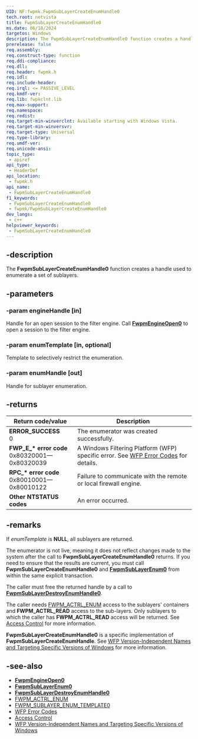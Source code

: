 ```yaml
---
UID: NF:fwpmk.FwpmSubLayerCreateEnumHandle0
tech.root: netvista
title: FwpmSubLayerCreateEnumHandle0
ms.date: 06/18/2024
targetos: Windows
description: The FwpmSubLayerCreateEnumHandle0 function creates a handle used to enumerate a set of sublayers.
prerelease: false
req.assembly: 
req.construct-type: function
req.ddi-compliance: 
req.dll: 
req.header: fwpmk.h
req.idl: 
req.include-header: 
req.irql: <= PASSIVE_LEVEL
req.kmdf-ver: 
req.lib: fwpkclnt.lib
req.max-support: 
req.namespace: 
req.redist: 
req.target-min-winverclnt: Available starting with Windows Vista.
req.target-min-winversvr: 
req.target-type: Universal
req.type-library: 
req.umdf-ver: 
req.unicode-ansi: 
topic_type:
 - apiref
api_type:
 - HeaderDef
api_location:
 - fwpmk.h
api_name:
 - FwpmSubLayerCreateEnumHandle0
f1_keywords:
 - FwpmSubLayerCreateEnumHandle0
 - fwpmk/FwpmSubLayerCreateEnumHandle0
dev_langs:
 - c++
helpviewer_keywords:
 - FwpmSubLayerCreateEnumHandle0
---
```


## -description

The **FwpmSubLayerCreateEnumHandle0** function creates a handle used to enumerate a set of sublayers.

## -parameters

### -param engineHandle [in]

Handle for an open session to the filter engine. Call **[FwpmEngineOpen0](nf-fwpmk-fwpmengineopen0.md)** to open a session to the filter engine.

### -param enumTemplate [in, optional]

Template to selectively restrict the enumeration.

### -param enumHandle [out]

Handle for sublayer enumeration.

## -returns

| Return code/value | Description |
|---|---|
| **ERROR_SUCCESS**<br>0 | The enumerator was created successfully. |
| **FWP_E_\* error code**<br>0x80320001—0x80320039 | A Windows Filtering Platform (WFP) specific error. See [WFP Error Codes](/windows/win32/fwp/wfp-error-codes) for details. |
| **RPC_\* error code**<br>0x80010001—0x80010122 | Failure to communicate with the remote or local firewall engine. |
| **Other NTSTATUS codes** | An error occurred. |

## -remarks

If *enumTemplate* is **NULL**, all sublayers are returned.

The enumerator is not live, meaning it does not reflect changes made to the system after the call to **FwpmSubLayerCreateEnumHandle0** returns. If you need to ensure that the results are current, you must call **FwpmSubLayerCreateEnumHandle0** and **[FwpmSubLayerEnum0](nf-fwpmk-fwpmsublayerenum0.md)** from within the same explicit transaction.

The caller must free the returned handle by a call to **[FwpmSubLayerDestroyEnumHandle0](nf-fwpmk-fwpmsublayerdestroyenumhandle0.md)**.

The caller needs [FWPM_ACTRL_ENUM](/windows/desktop/FWP/access-right-identifiers) access to the sublayers' containers and **FWPM_ACTRL_READ** access to the sub-layers. Only sublayers to which the caller has **FWPM_ACTRL_READ** access will be returned. See [Access Control](/windows/desktop/FWP/access-control) for more information.

**FwpmSubLayerCreateEnumHandle0** is a specific implementation of **FwpmSubLayerCreateEnumHandle**. See [WFP Version-Independent Names and Targeting Specific Versions of Windows](/windows/desktop/FWP/wfp-version-independent-names-and-targeting-specific-versions-of-windows) for more information.

## -see-also

- **[FwpmEngineOpen0](nf-fwpmk-fwpmengineopen0.md)**
- **[FwpmSubLayerEnum0](nf-fwpmk-fwpmsublayerenum0.md)**
- **[FwpmSubLayerDestroyEnumHandle0](nf-fwpmk-fwpmsublayerdestroyenumhandle0.md)**
- [FWPM_ACTRL_ENUM](/windows/desktop/FWP/access-right-identifiers)
- [FWPM_SUBLAYER_ENUM_TEMPLATE0](/windows/desktop/api/fwpmtypes/ns-fwpmtypes-fwpm_sublayer_enum_template0)
- [WFP Error Codes](/windows/win32/fwp/wfp-error-codes)
- [Access Control](/windows/desktop/FWP/access-control)
- [WFP Version-Independent Names and Targeting Specific Versions of Windows](/windows/desktop/FWP/wfp-version-independent-names-and-targeting-specific-versions-of-windows)
